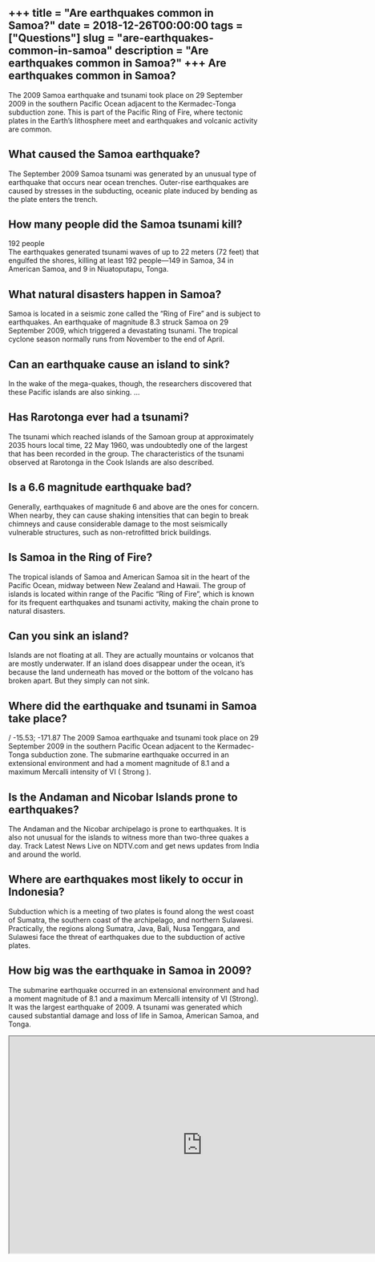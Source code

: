 +++
title = "Are earthquakes common in Samoa?"
date = 2018-12-26T00:00:00
tags = ["Questions"]
slug = "are-earthquakes-common-in-samoa"
description = "Are earthquakes common in Samoa?"
+++
Are earthquakes common in Samoa?
--------------------------------

The 2009 Samoa earthquake and tsunami took place on 29 September 2009 in the southern Pacific Ocean adjacent to the Kermadec-Tonga subduction zone. This is part of the Pacific Ring of Fire, where tectonic plates in the Earth’s lithosphere meet and earthquakes and volcanic activity are common.

What caused the Samoa earthquake?
---------------------------------

The September 2009 Samoa tsunami was generated by an unusual type of earthquake that occurs near ocean trenches. Outer-rise earthquakes are caused by stresses in the subducting, oceanic plate induced by bending as the plate enters the trench.

How many people did the Samoa tsunami kill?
-------------------------------------------

192 people  
The earthquakes generated tsunami waves of up to 22 meters (72 feet) that engulfed the shores, killing at least 192 people—149 in Samoa, 34 in American Samoa, and 9 in Niuatoputapu, Tonga.

What natural disasters happen in Samoa?
---------------------------------------

Samoa is located in a seismic zone called the “Ring of Fire” and is subject to earthquakes. An earthquake of magnitude 8.3 struck Samoa on 29 September 2009, which triggered a devastating tsunami. The tropical cyclone season normally runs from November to the end of April.

Can an earthquake cause an island to sink?
------------------------------------------

In the wake of the mega-quakes, though, the researchers discovered that these Pacific islands are also sinking. …

Has Rarotonga ever had a tsunami?
---------------------------------

The tsunami which reached islands of the Samoan group at approximately 2035 hours local time, 22 May 1960, was undoubtedly one of the largest that has been recorded in the group. The characteristics of the tsunami observed at Rarotonga in the Cook Islands are also described.

Is a 6.6 magnitude earthquake bad?
----------------------------------

Generally, earthquakes of magnitude 6 and above are the ones for concern. When nearby, they can cause shaking intensities that can begin to break chimneys and cause considerable damage to the most seismically vulnerable structures, such as non-retrofitted brick buildings.

Is Samoa in the Ring of Fire?
-----------------------------

The tropical islands of Samoa and American Samoa sit in the heart of the Pacific Ocean, midway between New Zealand and Hawaii. The group of islands is located within range of the Pacific “Ring of Fire”, which is known for its frequent earthquakes and tsunami activity, making the chain prone to natural disasters.

Can you sink an island?
-----------------------

Islands are not floating at all. They are actually mountains or volcanos that are mostly underwater. If an island does disappear under the ocean, it’s because the land underneath has moved or the bottom of the volcano has broken apart. But they simply can not sink.

Where did the earthquake and tsunami in Samoa take place?
---------------------------------------------------------

/ -15.53; -171.87 The 2009 Samoa earthquake and tsunami took place on 29 September 2009 in the southern Pacific Ocean adjacent to the Kermadec-Tonga subduction zone. The submarine earthquake occurred in an extensional environment and had a moment magnitude of 8.1 and a maximum Mercalli intensity of VI ( Strong ).

Is the Andaman and Nicobar Islands prone to earthquakes?
--------------------------------------------------------

The Andaman and the Nicobar archipelago is prone to earthquakes. It is also not unusual for the islands to witness more than two-three quakes a day. Track Latest News Live on NDTV.com and get news updates from India and around the world.

Where are earthquakes most likely to occur in Indonesia?
--------------------------------------------------------

Subduction which is a meeting of two plates is found along the west coast of Sumatra, the southern coast of the archipelago, and northern Sulawesi. Practically, the regions along Sumatra, Java, Bali, Nusa Tenggara, and Sulawesi face the threat of earthquakes due to the subduction of active plates.

How big was the earthquake in Samoa in 2009?
--------------------------------------------

The submarine earthquake occurred in an extensional environment and had a moment magnitude of 8.1 and a maximum Mercalli intensity of VI (Strong). It was the largest earthquake of 2009. A tsunami was generated which caused substantial damage and loss of life in Samoa, American Samoa, and Tonga.

<iframe allow="accelerometer; autoplay; clipboard-write; encrypted-media; gyroscope; picture-in-picture" allowfullscreen="" class="__youtube_prefs__  epyt-is-override  no-lazyload" data-no-lazy="1" data-origheight="433" data-origwidth="770" data-skipgform_ajax_framebjll="" height="433" id="_ytid_58395" loading="lazy" src="https://www.youtube.com/embed/jhRuUoTnA6g?enablejsapi=1&autoplay=0&cc_load_policy=0&cc_lang_pref=&iv_load_policy=1&loop=0&modestbranding=0&rel=1&fs=1&playsinline=0&autohide=2&theme=dark&color=red&controls=1&" title="YouTube player" width="770"></iframe>